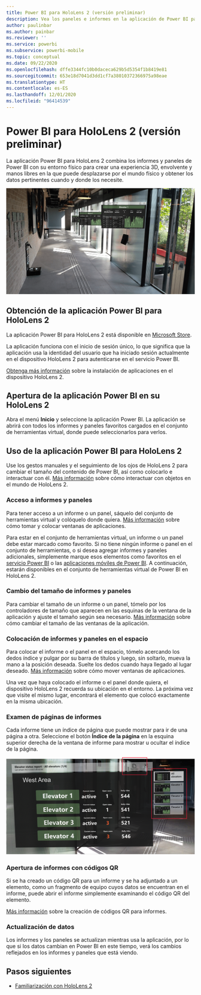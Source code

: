 ```yaml
---
title: Power BI para HoloLens 2 (versión preliminar)
description: Vea los paneles e informes en la aplicación de Power BI para HoloLens 2.
author: paulinbar
ms.author: painbar
ms.reviewer: ''
ms.service: powerbi
ms.subservice: powerbi-mobile
ms.topic: conceptual
ms.date: 09/22/2020
ms.openlocfilehash: dffe3344fc10b0daceca629b5d5354f1b8419e81
ms.sourcegitcommit: 653e18d7041d3dd1cf7a38010372366975a98eae
ms.translationtype: HT
ms.contentlocale: es-ES
ms.lasthandoff: 12/01/2020
ms.locfileid: "96414539"
---
```

# <a name="power-bi-for-hololens-2-preview"></a>Power BI para HoloLens 2 (versión preliminar)
La aplicación Power BI para HoloLens 2 combina los informes y paneles de Power BI con su entorno físico para crear una experiencia 3D, envolvente y manos libres en la que puede desplazarse por el mundo físico y obtener los datos pertinentes cuando y donde los necesite.

![Imagen de HoloLens 2 que muestra informes flotantes de Power BI.](media/mobile-hololens2-app/power-bi-hololens2-floating-reports.png)

## <a name="get-the-power-bi-app-for-hololens-2"></a>Obtención de la aplicación Power BI para HoloLens 2 

La aplicación Power BI para HoloLens 2 está disponible en [Microsoft Store](https://go.microsoft.com/fwlink/?linkid=526478).

La aplicación funciona con el inicio de sesión único, lo que significa que la aplicación usa la identidad del usuario que ha iniciado sesión actualmente en el dispositivo HoloLens 2 para autenticarse en el servicio Power BI.

[Obtenga más información](/hololens/holographic-store-apps) sobre la instalación de aplicaciones en el dispositivo HoloLens 2.

## <a name="open-the-power-bi-app-on-your-hololens-2"></a>Apertura de la aplicación Power BI en su HoloLens 2

Abra el menú **Inicio** y seleccione la aplicación Power BI. La aplicación se abrirá con todos los informes y paneles favoritos cargados en el conjunto de herramientas virtual, donde puede seleccionarlos para verlos.

## <a name="using-the-power-bi-app-for-hololens-2"></a>Uso de la aplicación Power BI para HoloLens 2

Use los gestos manuales y el seguimiento de los ojos de HoloLens 2 para cambiar el tamaño del contenido de Power BI, así como colocarlo e interactuar con él. [Más información](/hololens/hololens2-basic-usage) sobre cómo interactuar con objetos en el mundo de HoloLens 2.

### <a name="access-reports-and-dashboards"></a>Acceso a informes y paneles

Para tener acceso a un informe o un panel, sáquelo del conjunto de herramientas virtual y colóquelo donde quiera. [Más información](/hololens/hololens2-basic-usage#moving-holograms) sobre cómo tomar y colocar ventanas de aplicaciones.

Para estar en el conjunto de herramientas virtual, un informe o un panel debe estar marcado como favorito. Si no tiene ningún informe o panel en el conjunto de herramientas, o si desea agregar informes y paneles adicionales, simplemente marque esos elementos como favoritos en el [servicio Power BI](../end-user-favorite.md) o las [aplicaciones móviles de Power BI](mobile-apps-favorites.md). A continuación, estarán disponibles en el conjunto de herramientas virtual de Power BI en HoloLens 2.

### <a name="resize-reports-and-dashboards"></a>Cambio del tamaño de informes y paneles

Para cambiar el tamaño de un informe o un panel, tómelo por los controladores de tamaño que aparecen en las esquinas de la ventana de la aplicación y ajuste el tamaño según sea necesario. [Más información](/hololens/hololens2-basic-usage#resizing-holograms) sobre cómo cambiar el tamaño de las ventanas de la aplicación.

### <a name="position-reports-and-dashboards-in-space"></a>Colocación de informes y paneles en el espacio

Para colocar el informe o el panel en el espacio, tómelo acercando los dedos índice y pulgar por su barra de títulos y luego, sin soltarlo, mueva la mano a la posición deseada. Suelte los dedos cuando haya llegado al lugar deseado. [Más información](/hololens/hololens2-basic-usage#moving-holograms) sobre cómo mover ventanas de aplicaciones.

Una vez que haya colocado el informe o el panel donde quiera, el dispositivo HoloLens 2 recuerda su ubicación en el entorno. La próxima vez que visite el mismo lugar, encontrará el elemento que colocó exactamente en la misma ubicación.

### <a name="browse-report-pages"></a>Examen de páginas de informes

Cada informe tiene un índice de página que puede mostrar para ir de una página a otra. Seleccione el botón **Índice de la página** en la esquina superior derecha de la ventana de informe para mostrar u ocultar el índice de la página.

![Imagen que muestra el índice de la página de informe en Power BI para HoloLens 2](media/mobile-hololens2-app/power-bi-hololens2-browse-report-pages.png)

### <a name="open-reports-with-qr-codes"></a>Apertura de informes con códigos QR

Si se ha creado un código QR para un informe y se ha adjuntado a un elemento, como un fragmento de equipo cuyos datos se encuentran en el informe, puede abrir el informe simplemente examinando el código QR del elemento.

[Más información](../../create-reports/service-create-qr-code-for-report.md) sobre la creación de códigos QR para informes.

### <a name="data-refresh"></a>Actualización de datos

Los informes y los paneles se actualizan mientras usa la aplicación, por lo que si los datos cambian en Power BI en este tiempo, verá los cambios reflejados en los informes y paneles que está viendo.

## <a name="next-steps"></a>Pasos siguientes

* [Familiarización con HoloLens 2](/hololens/hololens2-basic-usage)